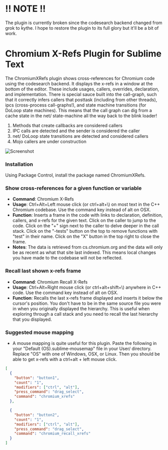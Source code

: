 # !! NOTE !!
The plugin is currently broken since the codesearch backend changed from grok to kythe. I hope to restore the plugin to its full glory but it'll be a bit of work.

# Chromium X-Refs Plugin for Sublime Text


The ChromiumXRefs plugin shows cross-references for Chromium code using the codesearch backend. It displays the x-refs in a window at the bottom of the editor. These include usages, callers, overrides, declaration, and implementation. There is special sauce built into the call-graph, such that it correctly infers callers that posttask (including from other threads), ipcs (cross-process call-graphs!), and state machine transitions (for DoLoop state machines). This means that the call graph can dig from a cache state in the net/ state-machine all the way back to the blink loader!

 1. Methods that create callbacks are considered callers
 1. IPC calls are detected and the sender is considered the caller
 1. net/ DoLoop state transitions are detected and considered callers
 1. Mojo callers are under construction

![Screenshot](/media/chromium_x_refs.gif)

### Installation
Using Package Control, install the package named ChromiumXRefs.

### Show cross-references for a given function or variable
- **Command**: Chromium X-Refs
- **Usage**: Ctrl+Alt+Left mouse click (or ctrl+alt+\\) on most text in the
  C++ Chromium codebase. Use the command key instead of alt on OSX.
- **Function**: Inserts a frame in the code with links to declaration,
  definition, callers, and x-refs for the given text. Click on the caller to
  jump to the code. Click on the "+" sign next to the caller to delve deeper
  in the call stack. Click on the "-tests" button on the top to remove
  functions with "test" in their name. Click on the "X" button in the top
  right to close the frame.
- **Notes**: The data is retrieved from cs.chromium.org and the data will
  only be as recent as what that site last indexed. This means local changes
  you have made to the codebase will not be reflected.

### Recall last shown x-refs frame
- **Command**: Chromium Recall X-Refs
- **Usage**: Ctrl+Alt+Right mouse click (or ctrl+alt+shift+\\) anywhere in C++
  code. Use the command key instead of alt on OSX.
- **Function**: Recalls the last x-refs frame displayed and inserts it below
  the cursor's position. You don't have to be in the same source file you were
  in when you originally displayed the hierarchy. This is useful when
  exploring through a call stack and you need to recall the last hierarchy
  that you displayed.


### Suggested mouse mapping
- A mouse mapping is quite useful for this plugin. Paste the following in your
  "Default (OS).sublime-mousemap" file in your User/ directory. Replace "OS"
  with one of Windows, OSX, or Linux. Then you should be able to get x-refs
  with a ctrl+alt + left mouse click.
```json
[
  {
    "button": "button1",
    "count": "1",
    "modifiers": ["ctrl", "alt"],
    "press_command": "drag_select",
    "command": "chromium_xrefs"
  },

  {
    "button": "button2",
    "count": "1",
    "modifiers": ["ctrl", "alt"],
    "press_command": "drag_select",
    "command": "chromium_recall_xrefs"
  }
]
```
